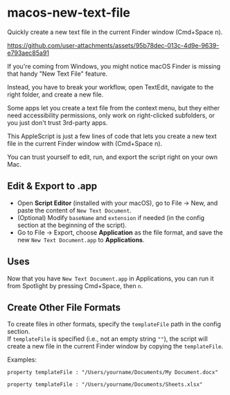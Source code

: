 # macos-new-text-file
Quickly create a new text file in the current Finder window (Cmd+Space n).


https://github.com/user-attachments/assets/95b78dec-013c-4d9e-9639-e793aec85a91



If you're coming from Windows, you might notice macOS Finder is missing that handy "New Text File" feature.

Instead, you have to break your workflow, open TextEdit, navigate to the right folder, and create a new file.

Some apps let you create a text file from the context menu, but they either need accessibility permissions, only work on right-clicked subfolders, or you just don't trust 3rd-party apps.

This AppleScript is just a few lines of code that lets you create a new text file in the current Finder window with (Cmd+Space n).

You can trust yourself to edit, run, and export the script right on your own Mac.

## Edit & Export to .app
- Open **Script Editor** (installed with your macOS), go to File → New, and paste the content of `New Text Document`.
- (Optional) Modify `baseName` and `extension` if needed (in the config section at the beginning of the script).
- Go to File → Export, choose **Application** as the file format, and save the new `New Text Document.app` to **Applications**.

## Uses
Now that you have `New Text Document.app` in Applications, you can run it from Spotlight by pressing Cmd+Space, then `n`.

## Create Other File Formats

To create files in other formats, specify the `templateFile` path in the config section.  
If `templateFile` is specified (i.e., not an empty string `""`), the script will create a new file in the current Finder window by copying the `templateFile`.

Examples:

```
property templateFile : "/Users/yourname/Documents/My Document.docx"
```

```
property templateFile : "/Users/yourname/Documents/Sheets.xlsx"
```
